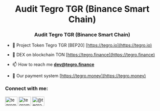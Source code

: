 <h1 align="center">Audit Tegro TGR (Binance Smart Chain)</h1>
<h3 align="center">Audit Tegro TGR (Binance Smart Chain)</h3>

- 📄 Project Token Tegro TGR [BEP20] [https://tegro.io](https://tegro.io)

- 📝 DEX on blockchain TON [https://tegro.finance](https://tegro.finance)

- 📫 How to reach me **dev@tegro.finance**

- 💬 Our payment system [https://tegro.money](https://tegro.money)

<h3 align="left">Connect with me:</h3>
<p align="left">
<a href="https://twitter.com/tegromoney" target="blank"><img align="center" src="https://raw.githubusercontent.com/rahuldkjain/github-profile-readme-generator/master/src/images/icons/Social/twitter.svg" alt="tegromoney" height="30" width="40" /></a>
<a href="https://instagram.com/tegromoney" target="blank"><img align="center" src="https://raw.githubusercontent.com/rahuldkjain/github-profile-readme-generator/master/src/images/icons/Social/instagram.svg" alt="tegromoney" height="30" width="40" /></a>
<a href="https://medium.com/@tegromoney" target="blank"><img align="center" src="https://raw.githubusercontent.com/rahuldkjain/github-profile-readme-generator/master/src/images/icons/Social/medium.svg" alt="@tegromoney" height="30" width="40" /></a>
</p>
